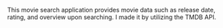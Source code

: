  This movie search application provides movie data such as release date, rating, and overview upon searching. I made it by utilizing the TMDB API.
